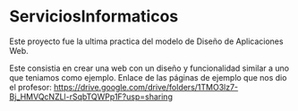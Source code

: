 # ServiciosInformaticos

Este proyecto fue la ultima practica del modelo de Diseño de Aplicaciones Web.

Este consistia en crear una web con un diseño y funcionalidad similar a uno que teniamos como ejemplo.
Enlace de las páginas de ejemplo que nos dio el profesor: https://drive.google.com/drive/folders/1TMO3lz7-Bj_HMVQcNZLl-rSqbTQWPp1F?usp=sharing
